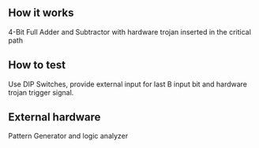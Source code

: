 <!---

This file is used to generate your project datasheet. Please fill in the information below and delete any unused
sections.

You can also include images in this folder and reference them in the markdown. Each image must be less than
512 kb in size, and the combined size of all images must be less than 1 MB.
-->

## How it works

4-Bit Full Adder and Subtractor with hardware trojan inserted in the critical path

## How to test

Use DIP Switches, provide external input for last B input bit and hardware trojan trigger signal.

## External hardware

Pattern Generator and logic analyzer
